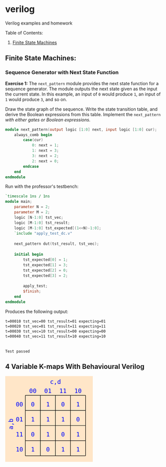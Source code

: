 # verilog
Verilog examples and homework

Table of Contents:
1. [Finite State Machines](#fsm)

## Finite State Machines: <a name="fsm"></a>

### Sequence Generator with Next State Function
**Exercise 1:** The `next_pattern` module provides the next state function for a sequence generator. The module outputs the next state given as the input the current state. In this example, an input of `0` would produce `1`, an input of `1` would produce `3`, and so on.

Draw the state graph of the sequence. Write the state transition table, and derive the Boolean expressions from this table. Implement the `next_pattern` _with either gates or Boolean expressions._

```verilog
module next_pattern(output logic [1:0] next, input logic [1:0] cur);
    always_comb begin
        case(cur)
            0: next = 1;
            1: next = 3;
            3: next = 2;
            2: next = 0; 
        endcase      
    end
endmodule
```

Run with the professor's testbench:
```verilog
`timescale 1ns / 1ns
module main;
    parameter N = 2;
    parameter M = 2;
    logic [N-1:0] tst_vec;
    logic [M-1:0] tst_result;
    logic [M-1:0] tst_expected[(1<<N)-1:0];
    `include "apply_test_dc.v"

    next_pattern dut(tst_result, tst_vec);

    initial begin
        tst_expected[0] = 1;
        tst_expected[1] = 3;
        tst_expected[2] = 0;
        tst_expected[3] = 2;

        apply_test;
        $finish;
    end
endmodule
```

Produces the following output:
```
t=00010 tst_vec=00 tst_result=01 expecting=01
t=00020 tst_vec=01 tst_result=11 expecting=11
t=00030 tst_vec=10 tst_result=00 expecting=00
t=00040 tst_vec=11 tst_result=10 expecting=10


Test passed
```

## 4 Variable K-maps With Behavioural Verilog

![alt text](images/kmap1.png "Logo Title Text 1")

